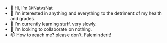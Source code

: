 - 👋 Hi, I’m @NatvsNat
- 👀 I’m interested in anything and everything to the detriment of my health and grades.
- 🌱 I’m currently learning stuff. very slowly.
- 💞️ I’m looking to collaborate on nothing.
- 📫 How to reach me? please don't. Faleminderit!

<!---
NatvsNat/NatvsNat is a ✨ special ✨ repository because its `README.md` (this file) appears on your GitHub profile.
You can click the Preview link to take a look at your changes.
--->
